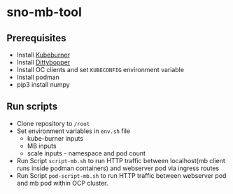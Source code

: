 # sno-mb-tool

## Prerequisites 
* Install [Kubeburner](https://github.com/cloud-bulldozer/kube-burner)
* Install [Dittybopper](https://github.com/cloud-bulldozer/performance-dashboards)
* Install OC clients and set `KUBECONFIG` environment variable 
* Install podman
* pip3 install numpy

## Run scripts

* Clone repository to `/root` 
* Set environment variables in `env.sh` file
    * kube-burner inputs
    * MB inputs
    * scale inputs - namespace and pod count
* Run Script `script-mb.sh` to run HTTP traffic between localhost(mb client runs inside podman containers) and webserver pod via ingress routes
* Run Script `pod-script-mb.sh` to run HTTP traffic between webserver pod and mb pod within OCP cluster. 
